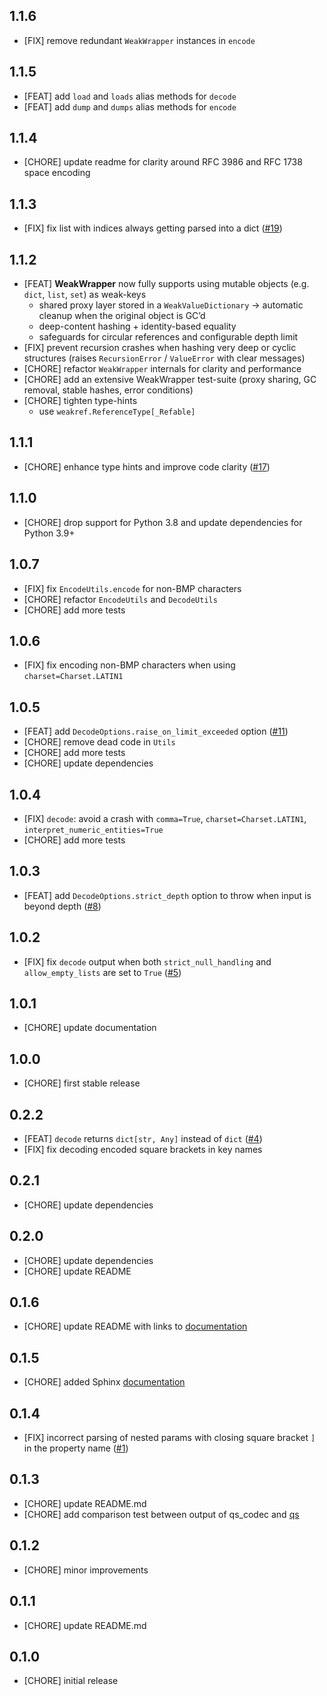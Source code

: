 ## 1.1.6

* [FIX] remove redundant `WeakWrapper` instances in `encode`

## 1.1.5

* [FEAT] add `load` and `loads` alias methods for `decode`
* [FEAT] add `dump` and `dumps` alias methods for `encode`

## 1.1.4

* [CHORE] update readme for clarity around RFC 3986 and RFC 1738 space encoding

## 1.1.3

* [FIX] fix list with indices always getting parsed into a dict ([#19](https://github.com/techouse/qs_codec/pull/19))

## 1.1.2

* [FEAT] **WeakWrapper** now fully supports using mutable objects (e.g. `dict`, `list`, `set`) as weak-keys  
  * shared proxy layer stored in a `WeakValueDictionary` → automatic cleanup when the original object is GC’d  
  * deep-content hashing + identity-based equality  
  * safeguards for circular references and configurable depth limit
* [FIX] prevent recursion crashes when hashing very deep or cyclic structures (raises `RecursionError` / `ValueError` with clear messages)
* [CHORE] refactor `WeakWrapper` internals for clarity and performance
* [CHORE] add an extensive WeakWrapper test-suite (proxy sharing, GC removal, stable hashes, error conditions)
* [CHORE] tighten type-hints  
  * use `weakref.ReferenceType[_Refable]`  

## 1.1.1

* [CHORE] enhance type hints and improve code clarity ([#17](https://github.com/techouse/qs_codec/pull/17))

## 1.1.0

* [CHORE] drop support for Python 3.8 and update dependencies for Python 3.9+

## 1.0.7

* [FIX] fix `EncodeUtils.encode` for non-BMP characters
* [CHORE] refactor `EncodeUtils` and `DecodeUtils`
* [CHORE] add more tests

## 1.0.6

* [FIX] fix encoding non-BMP characters when using `charset=Charset.LATIN1`

## 1.0.5

* [FEAT] add `DecodeOptions.raise_on_limit_exceeded` option ([#11](https://github.com/techouse/qs_codec/pull/11))
* [CHORE] remove dead code in `Utils`
* [CHORE] add more tests
* [CHORE] update dependencies


## 1.0.4

* [FIX] `decode`: avoid a crash with `comma=True`, `charset=Charset.LATIN1`, `interpret_numeric_entities=True`
* [CHORE] add more tests

## 1.0.3

* [FEAT] add `DecodeOptions.strict_depth` option to throw when input is beyond depth ([#8](https://github.com/techouse/qs_codec/pull/8))

## 1.0.2

* [FIX] fix `decode` output when both `strict_null_handling` and `allow_empty_lists` are set to `True` ([#5](https://github.com/techouse/qs_codec/pull/5))

## 1.0.1

* [CHORE] update documentation

## 1.0.0

* [CHORE] first stable release

## 0.2.2

* [FEAT] `decode` returns `dict[str, Any]` instead of `dict` ([#4](https://github.com/techouse/qs_codec/pull/4))
* [FIX] fix decoding encoded square brackets in key names

## 0.2.1

* [CHORE] update dependencies

## 0.2.0

* [CHORE] update dependencies
* [CHORE] update README

## 0.1.6

* [CHORE] update README with links to [documentation](https://techouse.github.io/qs_codec/)

## 0.1.5

* [CHORE] added Sphinx [documentation](https://techouse.github.io/qs_codec/)

## 0.1.4

* [FIX] incorrect parsing of nested params with closing square bracket `]` in the property name ([#1](https://github.com/techouse/qs_codec/pull/1))

## 0.1.3

* [CHORE] update README.md
* [CHORE] add comparison test between output of qs_codec and [qs](https://www.npmjs.com/package/qs)

## 0.1.2

* [CHORE] minor improvements

## 0.1.1

* [CHORE] update README.md

## 0.1.0

* [CHORE] initial release